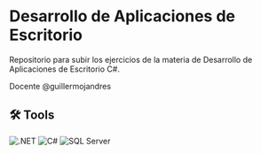 
# Desarrollo de Aplicaciones de Escritorio

Repositorio para subir los ejercicios de la materia de Desarrollo de Aplicaciones de Escritorio C#.

Docente @guillermojandres


## 🛠 Tools
![.NET](https://img.shields.io/badge/.NET-512BD4?style=for-the-badge&logo=dotnet&logoColor=white) ![C#](https://img.shields.io/badge/C%23-239120?style=for-the-badge&logo=c-sharp&logoColor=white) ![SQL Server](https://img.shields.io/badge/Microsoft%20SQL%20Server-CC2927?style=for-the-badge&logo=microsoft%20sql%20server&logoColor=white)